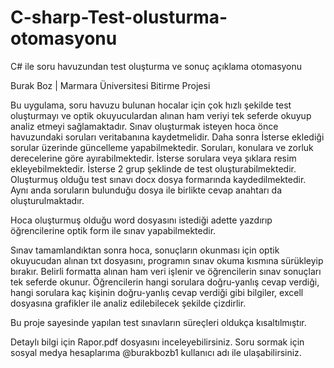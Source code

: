# C-sharp-Test-olusturma-otomasyonu
C# ile soru havuzundan test oluşturma ve sonuç açıklama otomasyonu

Burak Boz | Marmara Üniversitesi Bitirme Projesi

Bu uygulama, soru havuzu bulunan hocalar için çok hızlı şekilde test oluşturmayı ve optik okuyuculardan alınan ham veriyi tek seferde okuyup analiz etmeyi
sağlamaktadır. Sınav oluşturmak isteyen hoca önce havuzundaki soruları veritabanına kaydetmelidir. Daha sonra İsterse eklediği  sorular üzerinde güncelleme yapabilmektedir.
Soruları, konulara ve zorluk derecelerine göre ayırabilmektedir. İsterse sorulara veya şıklara resim ekleyebilmektedir. İsterse 2 grup şeklinde de test oluşturabilmektedir.
Oluşturmuş olduğu test sınavı docx dosya formarında kaydedilmektedir. Aynı anda soruların bulunduğu dosya ile birlikte cevap anahtarı da oluşturulmaktadır.

Hoca oluşturmuş olduğu word dosyasını istediği adette yazdırıp öğrencilerine optik form ile sınav yapabilmektedir.

Sınav tamamlandıktan sonra hoca, sonuçların okunması için optik okuyucudan alınan txt dosyasını, programın sınav okuma kısmına sürükleyip bırakır. Belirli formatta
alınan ham veri işlenir ve öğrencilerin sınav sonuçları tek seferde okunur. Öğrencilerin hangi sorulara doğru-yanlış cevap verdiği, hangi sorulara kaç kişinin doğru-yanlış
cevap verdiği gibi bilgiler, excell dosyasına grafikler ile analiz edilebilecek şekilde çizdirlir.

Bu proje sayesinde yapılan test sınavların süreçleri oldukça kısaltılmıştır.

Detaylı bilgi için Rapor.pdf dosyasını inceleyebilirsiniz.
Soru sormak için sosyal medya hesaplarıma @burakbozb1 kullanıcı adı ile ulaşabilirsiniz.
